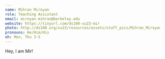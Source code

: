 ```yaml
---
name: Mihran Miroyan
role: Teaching Assistant
email: miroyan.mihran@berkeley.edu
website: https://tinyurl.com/ds100-su23-mir
photo: http://ds100.org/su23/resources/assets/staff_pics/Mihran_Miroyan.jpg
pronouns: He/Him/His
oh: Mon, Thu 3-5
---
```

Hey, I am Mir! 
